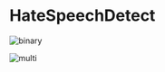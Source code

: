 # HateSpeechDetect

![binary](https://github.com/alshahriarrubel/HateSpeechDetect/assets/24860187/ba5855b4-5d66-4086-adf5-723b3c098ab2)

![multi](https://github.com/alshahriarrubel/HateSpeechDetect/assets/24860187/cd89e849-44ab-4843-b729-afa7f681e9d9)

